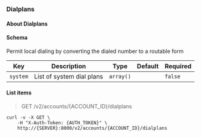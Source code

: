 ### Dialplans

#### About Dialplans

#### Schema

Permit local dialing by converting the dialed number to a routable form



Key | Description | Type | Default | Required
--- | ----------- | ---- | ------- | --------
`system` | List of system dial plans | `array()` |   | `false`


#### List items

> GET /v2/accounts/{ACCOUNT_ID}/dialplans

```shell
curl -v -X GET \
    -H "X-Auth-Token: {AUTH_TOKEN}" \
    http://{SERVER}:8000/v2/accounts/{ACCOUNT_ID}/dialplans
```

